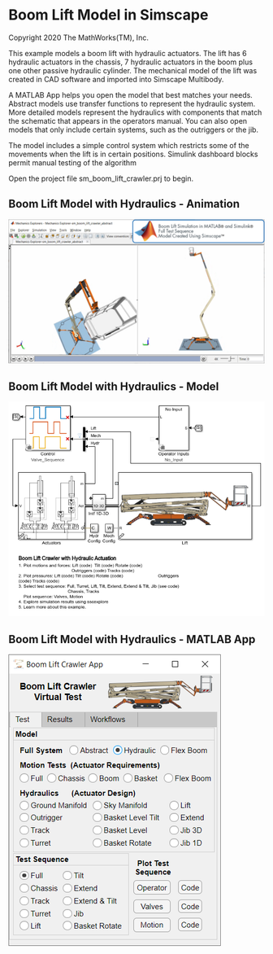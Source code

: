 # **Boom Lift Model in Simscape**
Copyright 2020 The MathWorks(TM), Inc.

This example models a boom lift with hydraulic actuators. The lift 
has 6 hydraulic actuators in the chassis, 7 hydraulic actuators in 
the boom plus one other passive hydraulic cylinder. The mechanical model
of the lift was created in CAD software and imported into Simscape Multibody. 

A MATLAB App helps you open the model that best matches your needs. Abstract
models use transfer functions to represent the hydraulic system.  More
detailed models represent the hydraulics with components that match the
schematic that appears in the operators manual. You can also open models 
that only include certain systems, such as the outriggers or the jib.

The model includes a simple control system which restricts some of the 
movements when the lift is in certain positions. Simulink dashboard blocks 
permit manual testing of the algorithm

Open the project file sm_boom_lift_crawler.prj to begin.

## **Boom Lift Model with Hydraulics - Animation**
![](Overview/sm_boom_lift_crawler_mechExpAnim.png)

## **Boom Lift Model with Hydraulics - Model**
![](Overview/sm_boom_lift_crawler_model_hydraulic.png)

## **Boom Lift Model with Hydraulics - MATLAB App**
![](Overview/sm_boom_lift_crawler_MATLAB_App.png)
